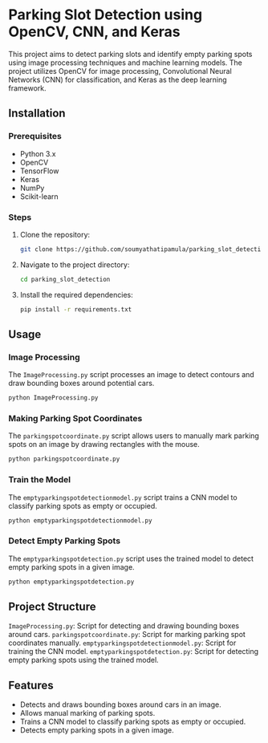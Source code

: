 # Parking Slot Detection using OpenCV, CNN, and Keras
This project aims to detect parking slots and identify empty parking spots using image processing techniques and machine learning models. The project utilizes OpenCV for image processing, Convolutional Neural Networks (CNN) for classification, and Keras as the deep learning framework.

## Installation
### Prerequisites
- Python 3.x
- OpenCV
- TensorFlow
- Keras
- NumPy
- Scikit-learn

### Steps
1. Clone the repository:
    ```bash
    git clone https://github.com/soumyathatipamula/parking_slot_detection.git
    ```
2. Navigate to the project directory:
    ```bash
    cd parking_slot_detection
    ```
3. Install the required dependencies:
    ```bash
    pip install -r requirements.txt
    ```

## Usage
### Image Processing
The `ImageProcessing.py` script processes an image to detect contours and draw bounding boxes around potential cars.
```bash
python ImageProcessing.py
```
### Making Parking Spot Coordinates
The `parkingspotcoordinate.py` script allows users to manually mark parking spots on an image by drawing rectangles with the mouse.
```bash
python parkingspotcoordinate.py
```
### Train the Model
The `emptyparkingspotdetectionmodel.py` script trains a CNN model to classify parking spots as empty or occupied.
```bash
python emptyparkingspotdetectionmodel.py
```
### Detect Empty Parking Spots
The `emptyparkingspotdetection.py` script uses the trained model to detect empty parking spots in a given image.
```bash
python emptyparkingspotdetection.py
```

## Project Structure
`ImageProcessing.py`: Script for detecting and drawing bounding boxes around cars.
`parkingspotcoordinate.py`: Script for marking parking spot coordinates manually.
`emptyparkingspotdetectionmodel.py`: Script for training the CNN model.
`emptyparkingspotdetection.py`: Script for detecting empty parking spots using the trained model.

## Features
- Detects and draws bounding boxes around cars in an image.
- Allows manual marking of parking spots.
- Trains a CNN model to classify parking spots as empty or occupied.
- Detects empty parking spots in a given image.

